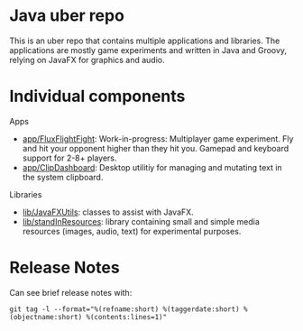 # Java uber repo

This is an uber repo that contains multiple applications and libraries.  The applications are mostly game experiments and written in Java and Groovy, relying on JavaFX for graphics and audio. 

# Individual components

Apps
- [app/FluxFlightFight](app/FluxFlightFight): Work-in-progress: Multiplayer game experiment. Fly and hit your opponent higher than they hit you.  Gamepad and keyboard support for 2-8+ players. 
- [app/ClipDashboard](app/ClipDashboard): Desktop utilitiy for managing and mutating text in the system clipboard.  

Libraries
- [lib/JavaFXUtils](lib/JavaFXUtils): classes to assist with JavaFX.
- [lib/standInResources](lib/standInResources): library containing small and simple media resources (images, audio, text) for experimental purposes. 


# Release Notes

Can see brief release notes with:

    git tag -l --format="%(refname:short) %(taggerdate:short) %(objectname:short) %(contents:lines=1)"
